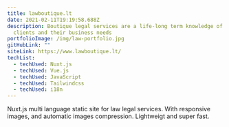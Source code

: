 ```yaml
---
title: lawboutique.lt
date: 2021-02-11T19:19:58.688Z
description: Boutique legal services are a life-long term knowledge of our
  clients and their business needs
portfolioImage: /img/law-portfolio.jpg
gitHubLink: ""
siteLink: https://www.lawboutique.lt/
techList:
  - techUsed: Nuxt.js
  - techUsed: Vue.js
  - techUsed: JavaScript
  - techUsed: Tailwindcss
  - techUsed: i18n
---
```

Nuxt.js multi language static site for law legal services. With responsive images, and automatic images compression. Lightweigt and super fast.